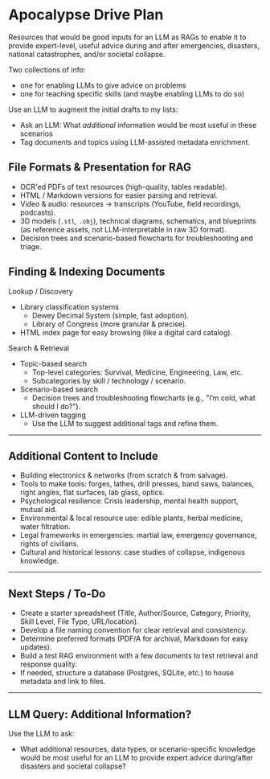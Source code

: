# Apocalypse Drive Plan

Resources that would be good inputs for an LLM as RAGs to enable it to provide expert-level, useful
advice during and after emergencies, disasters, national catastrophes, and/or societal collapse.

Two collections of info:
* one for enabling LLMs to give advice on problems
* one for teaching specific skills (and maybe enabling LLMs to do so)

Use an LLM to augment the initial drafts to my lists:
* Ask an LLM: What *additional* information would be most useful in these scenarios
* Tag documents and topics using LLM-assisted metadata enrichment.

## File Formats & Presentation for RAG

* OCR'ed PDFs of text resources (high-quality, tables readable).
* HTML / Markdown versions for easier parsing and retrieval.
* Video & audio: resources → transcripts (YouTube, field recordings, podcasts).
* 3D models (`.stl`, `.obj`), technical diagrams, schematics, and blueprints (as reference assets, not LLM-interpretable in raw 3D format).
* Decision trees and scenario-based flowcharts for troubleshooting and triage.


## Finding & Indexing Documents

Lookup / Discovery
* Library classification systems
  * Dewey Decimal System (simple, fast adoption).
  * Library of Congress (more granular & precise).
* HTML index page for easy browsing (like a digital card catalog).

Search & Retrieval
* Topic-based search
  * Top-level categories: Survival, Medicine, Engineering, Law, etc.
  * Subcategories by skill / technology / scenario.
* Scenario-based search
  * Decision trees and troubleshooting flowcharts (e.g., "I’m cold, what should I do?").
* LLM-driven tagging
  * Use the LLM to suggest additional tags and refine them.

---

## Additional Content to Include
* Building electronics & networks (from scratch & from salvage).
* Tools to make tools: forges, lathes, drill presses, band saws, balances, right angles, flat surfaces, lab glass, optics.
* Psychological resilience: Crisis leadership, mental health support, mutual aid.
* Environmental & local resource use: edible plants, herbal medicine, water filtration.
* Legal frameworks in emergencies: martial law, emergency governance, rights of civilians.
* Cultural and historical lessons: case studies of collapse, indigenous knowledge.

---

## Next Steps / To-Do
* Create a starter spreadsheet (Title, Author/Source, Category, Priority, Skill Level, File Type, URL/location).
* Develop a file naming convention for clear retrieval and consistency.
* Determine preferred formats (PDF/A for archival, Markdown for easy updates).
* Build a test RAG environment with a few documents to test retrieval and response quality.
* If needed, structure a database (Postgres, SQLite, etc.) to house metadata and link to files.

---

## LLM Query: Additional Information?
Use the LLM to ask:
* What additional resources, data types, or scenario-specific knowledge would be most useful for an LLM to provide expert advice during/after disasters and societal collapse?
